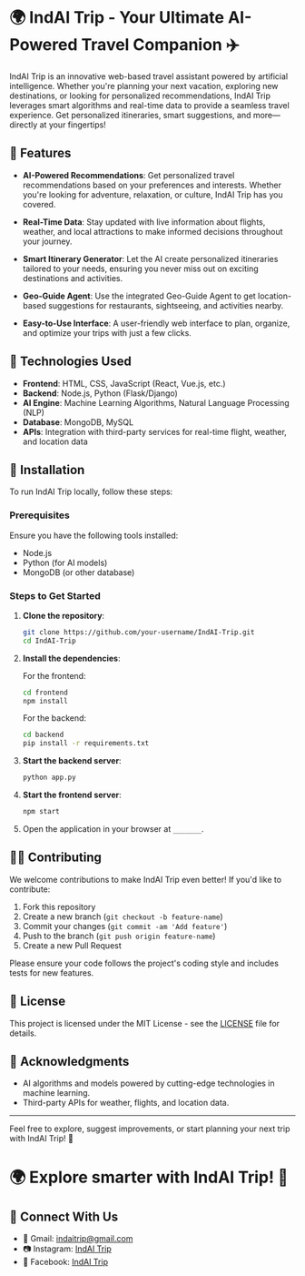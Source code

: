 # 🌍 IndAI Trip - Your Ultimate AI-Powered Travel Companion ✈️

IndAI Trip is an innovative web-based travel assistant powered by artificial intelligence. Whether you're planning your next vacation, exploring new destinations, or looking for personalized recommendations, IndAI Trip leverages smart algorithms and real-time data to provide a seamless travel experience. Get personalized itineraries, smart suggestions, and more—directly at your fingertips!

## 🚀 Features

- **AI-Powered Recommendations**: Get personalized travel recommendations based on your preferences and interests. Whether you're looking for adventure, relaxation, or culture, IndAI Trip has you covered.
  
- **Real-Time Data**: Stay updated with live information about flights, weather, and local attractions to make informed decisions throughout your journey.

- **Smart Itinerary Generator**: Let the AI create personalized itineraries tailored to your needs, ensuring you never miss out on exciting destinations and activities.

- **Geo-Guide Agent**: Use the integrated Geo-Guide Agent to get location-based suggestions for restaurants, sightseeing, and activities nearby.

- **Easy-to-Use Interface**: A user-friendly web interface to plan, organize, and optimize your trips with just a few clicks.

## 🌟 Technologies Used

- **Frontend**: HTML, CSS, JavaScript (React, Vue.js, etc.)
- **Backend**: Node.js, Python (Flask/Django)
- **AI Engine**: Machine Learning Algorithms, Natural Language Processing (NLP)
- **Database**: MongoDB, MySQL
- **APIs**: Integration with third-party services for real-time flight, weather, and location data

## 🔧 Installation

To run IndAI Trip locally, follow these steps:

### Prerequisites
Ensure you have the following tools installed:

- Node.js
- Python (for AI models)
- MongoDB (or other database)

### Steps to Get Started

1. **Clone the repository**:

    ```bash
    git clone https://github.com/your-username/IndAI-Trip.git
    cd IndAI-Trip
    ```

2. **Install the dependencies**:

    For the frontend:
    ```bash
    cd frontend
    npm install
    ```

    For the backend:
    ```bash
    cd backend
    pip install -r requirements.txt
    ```

3. **Start the backend server**:
    ```bash
    python app.py
    ```

4. **Start the frontend server**:
    ```bash
    npm start
    ```

5. Open the application in your browser at `_______`.

## 🧑‍💻 Contributing

We welcome contributions to make IndAI Trip even better! If you'd like to contribute:

1. Fork this repository
2. Create a new branch (`git checkout -b feature-name`)
3. Commit your changes (`git commit -am 'Add feature'`)
4. Push to the branch (`git push origin feature-name`)
5. Create a new Pull Request

Please ensure your code follows the project's coding style and includes tests for new features.

## 📄 License

This project is licensed under the MIT License - see the [LICENSE](LICENSE) file for details.

## 🤖 Acknowledgments

- AI algorithms and models powered by cutting-edge technologies in machine learning.
- Third-party APIs for weather, flights, and location data.

---

Feel free to explore, suggest improvements, or start planning your next trip with IndAI Trip! 🌟

# 🌍 Explore smarter with IndAI Trip! 🌟

## 📱 Connect With Us

- 📧 Gmail: [indaitrip@gmail.com](mailto:indaitrip@gmail.com)  
- 📷 Instagram: [IndAI Trip](https://www.instagram.com/indaitrip?igsh=MWRyaGFpNTAzaG43cw==)  
- 📘 Facebook: [IndAI Trip](https://www.facebook.com/profile.php?id=61573195636791)  
